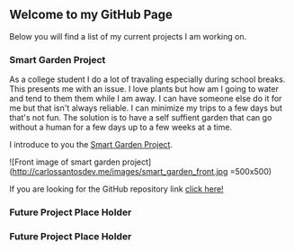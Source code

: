 ## Welcome to my GitHub Page

Below you will find a list of my current projects I am working on.

### Smart Garden Project
As a college student I do a lot of travaling especially during school breaks.
This presents me with an issue. I love plants but how am I going to water and tend to them them while I am away. I can have someone else do it for me but that isn't always reliable. I can minimize my trips to a few days but that's not fun. The solution is to have a self suffient garden that can go without a human for a few days up to a few weeks at a time.

I introduce to you the [Smart Garden Project](http://carlossantosdev.me/pages/smart_garden_project).

![Front image of smart garden project](http://carlossantosdev.me/images/smart_garden_front.jpg =500x500)

If you are looking for the GitHub repository link [click here!](https://github.com/carlkid1499/carlkid1499.github.io)

### Future Project Place Holder



### Future Project Place Holder



